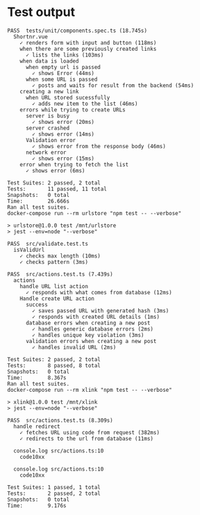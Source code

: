 # Test output

    PASS  tests/unit/components.spec.ts (18.745s)
      Shortnr.vue
        ✓ renders form with input and button (118ms)
        when there are some previously created links
          ✓ lists the links (103ms)
        when data is loaded
          when empty url is passed
            ✓ shows Error (44ms)
          when some URL is passed
            ✓ posts and waits for result from the backend (54ms)
        creating a new link
          when URL stored sucessfully
            ✓ adds new item to the list (46ms)
        errors while trying to create URLs
          server is busy
            ✓ shows error (20ms)
          server crashed
            ✓ shows error (14ms)
          Validation error
            ✓ shows error from the response body (46ms)
          network error
            ✓ shows error (15ms)
        error when trying to fetch the list
          ✓ shows error (6ms)

    Test Suites: 2 passed, 2 total
    Tests:       11 passed, 11 total
    Snapshots:   0 total
    Time:        26.666s
    Ran all test suites.
    docker-compose run --rm urlstore "npm test -- --verbose"

    > urlstore@1.0.0 test /mnt/urlstore
    > jest --env=node "--verbose"

    PASS  src/validate.test.ts
      isValidUrl
        ✓ checks max length (10ms)
        ✓ checks pattern (3ms)

    PASS  src/actions.test.ts (7.439s)
      actions
        handle URL list action
          ✓ responds with what comes from database (12ms)
        Handle create URL action
          success
            ✓ saves passed URL with generated hash (3ms)
            ✓ responds with created URL details (1ms)
          database errors when creating a new post
            ✓ handles generic database errors (2ms)
            ✓ handles unique key violation (3ms)
          validation errors when creating a new post
            ✓ handles invalid URL (2ms)

    Test Suites: 2 passed, 2 total
    Tests:       8 passed, 8 total
    Snapshots:   0 total
    Time:        8.367s
    Ran all test suites.
    docker-compose run --rm xlink "npm test -- --verbose"

    > xlink@1.0.0 test /mnt/xlink
    > jest --env=node "--verbose"

    PASS  src/actions.test.ts (8.309s)
      handle redirect
        ✓ fetches URL using code from request (382ms)
        ✓ redirects to the url from database (11ms)

      console.log src/actions.ts:10
        code10xx

      console.log src/actions.ts:10
        code10xx

    Test Suites: 1 passed, 1 total
    Tests:       2 passed, 2 total
    Snapshots:   0 total
    Time:        9.176s